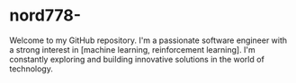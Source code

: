 # nord778-
Welcome to my GitHub repository. I'm a passionate software engineer with a strong interest in [machine learning, reinforcement learning]. I'm constantly exploring and building innovative solutions in the world of technology.
